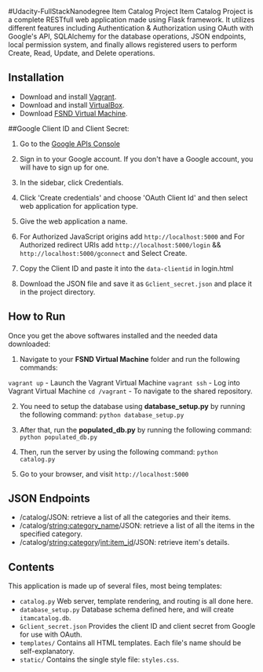 #Udacity-FullStackNanodegree Item Catalog Project
Item Catalog Project is a complete RESTfull web application made using Flask framework. It utilizes different features including Authentication & Authorization using OAuth with Google's API, SQLAlchemy for the database operations, JSON endpoints, local permission system, and finally allows registered users to perform Create, Read, Update, and Delete operations.

## Installation
- Download and install [Vagrant](https://www.vagrantup.com/downloads.html).
- Download and install [VirtualBox](https://www.virtualbox.org/wiki/Downloads).
- Download [FSND Virtual Machine](https://github.com/udacity/fullstack-nanodegree-vm).

##Google Client ID and Client Secret:

  1. Go to the [Google APIs Console](https://console.developers.google.com/apis)
    
  2. Sign in to your Google account. If you don't have a Google account, you will have to sign up for one.
    
  3. In the sidebar, click Credentials.
    
  4. Click 'Create credentials' and choose 'OAuth Client Id' and then select web application for application type.
    
  5. Give the web application a name. 

  6. For Authorized JavaScript origins add `http://localhost:5000` and For Authorized redirect URIs add 
     `http://localhost:5000/login` && `http://localhost:5000/gconnect` and Select Create.
     
  7. Copy the Client ID and paste it into the `data-clientid` in login.html
    
  8. Download the JSON file and save it as `Gclient_secret.json` and place it in the project directory.


## How to Run
Once you get the above softwares installed and the needed data downloaded:
1. Navigate to your **FSND Virtual Machine** folder and run the following commands:

`vagrant up` - Launch the Vagrant Virtual Machine
`vagrant ssh` - Log into Vagrant Virtual Machine
`cd /vagrant` - To navigate to the shared repository.

2. You need to setup the database using **database_setup.py** by running the following command: 
   `python database_setup.py`

3. After that, run the **populated_db.py** by running the following command: 
   `python populated_db.py`

4. Then, run the server by using the following command: 
   `python catalog.py`

5. Go to your browser, and visit `http://localhost:5000`


## JSON Endpoints
- /catalog/JSON: retrieve a list of all the categories and their items.
- /catalog/<string:category_name>/JSON: retrieve a list of all the items in the specified category.
- /catalog/<string:category>/<int:item_id>/JSON: retrieve item's details.


## Contents
This application is made up of several files, most being templates:
- `catalog.py` Web server, template rendering, and routing is all done here.
- `database_setup.py` Database schema defined here, and will create `itamcatalog.db`.
- `Gclient_secret.json` Provides the client ID and client secret from Google for use with OAuth.
- `templates/` Contains all HTML templates. Each file's name should be self-explanatory.
- `static/` Contains the single style file: `styles.css`.


